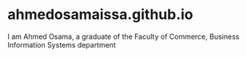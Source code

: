 # ahmedosamaissa.github.io
I am Ahmed Osama, a graduate of the Faculty of Commerce, Business Information Systems department
